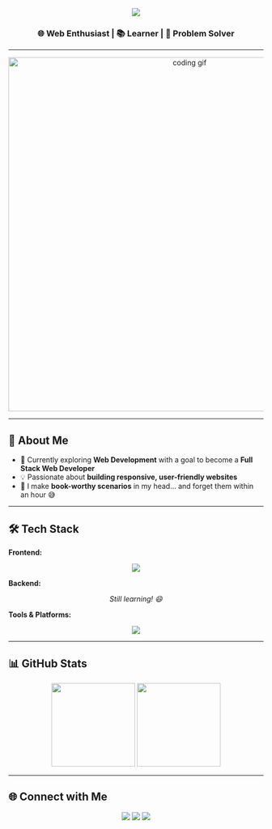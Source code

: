 <p align="center">
  <img src="https://readme-typing-svg.herokuapp.com?size=35&duration=8000&color=F7A6FF&center=true&vCenter=true&width=900&height=80&lines=Hey+👋,+I'm+Sneha;Web+Enthusiast+%7C+Learner+%7C+Problem+Solver;Welcome+to+my+GitHub!">
</p>

<h3 align="center">🌐 Web Enthusiast | 📚 Learner | 🧩 Problem Solver</h3>

---

<p align="center">
  <img src="https://media.giphy.com/media/v1.Y2lkPTc5MGI3NjExd2ZxNnl3MmVqbmpnendoaTAya2VtZmFkNXhkaXp5aGNtNTlxNHpiNiZlcD12MV9naWZzX3NlYXJjaCZjdD1n/1ym5LJ17vp77BL8X5O/giphy.gif" width="700" alt="coding gif">
</p>

---

## 🚀 About Me
- 🌱 Currently exploring **Web Development** with a goal to become a **Full Stack Web Developer**  
- 💡 Passionate about **building responsive, user-friendly websites**  
- 📖 I make **book-worthy scenarios** in my head… and forget them within an hour 😅  

---

## 🛠️ Tech Stack

**Frontend:**  
<p align="center">
  <img src="https://skillicons.dev/icons?i=html,css,js" />
</p>

**Backend:**  
<p align="center">
  <i>Still learning! 😄</i>
</p>

**Tools & Platforms:**  
<p align="center">
  <img src="https://skillicons.dev/icons?i=git,github,vscode,figma" />
</p>

---

## 📊 GitHub Stats
<p align="center">
  <img src="https://github-readme-stats.vercel.app/api?username=sinnsneha&show_icons=true&theme=tokyonight" height="165">
  <img src="https://github-readme-streak-stats.herokuapp.com/?user=sinnsneha&theme=tokyonight" height="165">
</p>

---

## 🌐 Connect with Me
<p align="center">
  <a href="https://www.linkedin.com/in/sneha-s-a53033344" target="_blank"><img src="https://skillicons.dev/icons?i=linkedin" /></a>
  <a href="https://www.instagram.com/snehasss._?igsh=Y2xvY3NieXphb3Q3" target="_blank"><img src="https://skillicons.dev/icons?i=instagram" /></a>
  <a href="mailto:sinnsneha738@gmail.com"><img src="https://skillicons.dev/icons?i=gmail" /></a>
</p>



